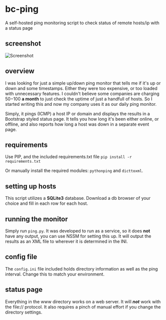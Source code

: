# bc-ping
A self-hosted ping monitoring script to check status of remote hosts/ip with a status page

## screenshot
![Screenshot](https://imgur.com/qUXtIRg.png)

## overview
I was looking for just a simple up/down ping monitor that tells me if it's up or down and some timestamps. Either they were too expensive, or too loaded with unnecessary features. I couldn't believe some companies are charging $50-$100 **a month** to just check the uptime of just a handfull of hosts. So I started writing this and now my company uses it as our daily ping monitor.

Simply, it pings (ICMP) a host IP or domain and displays the results in a Bootstrap styled status page. It tells you how long it's been either online, or offline, and also reports how long a host was down in a separate event page.

## requirements
Use PIP, and the included requirements.txt file
`pip install -r requirements.txt`

Or manually install the required modules: `pythonping` and `dicttoxml`.

## setting up hosts
This script utilizes a **SQLite3** database. Download a db browser of your choice and fill in each row for each host.

## running the monitor
Simply run `ping.py`. It was developed to run as a service, so it does **not** have any output, you can use NSSM for setting this up.
It will output the results as an XML file to wherever it is determined in the INI. 

## config file
The `config.ini` file included holds directory information as well as the ping interval. Change this to match your environment.

## status page
Everything in the www directory works on a web server. It will **_not_** work with the file:// protocol. 
It also requires a pinch of manual effort if you change the directory settings.
